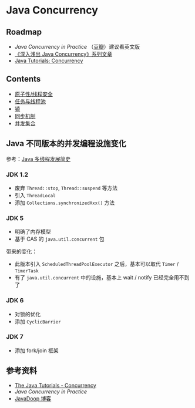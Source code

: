 # Java Concurrency

## Roadmap

+ _Java Concurrency in Practice_ （[豆瓣](https://book.douban.com/subject/1888733/)）建议看英文版
+ [《深入浅出 Java Concurrency》系列文章](http://www.blogjava.net/xylz/archive/2010/07/08/325587.html)
+ [Java Tutorials: Concurrency](https://docs.oracle.com/javase/tutorial/essential/concurrency/index.html)

## Contents

+ [原子性/线程安全](concurrency-threadsafety.md)
+ [任务与线程池](concurrency-threadpool.md)
+ [锁](concurrency-lock.md)
+ [同步机制](concurrency-sync.md)
+ [并发集合](concurrency-collection.md)

## Java 不同版本的并发编程设施变化

参考：[Java 多线程发展简史](https://raychase.iteye.com/blog/1679131)

### JDK 1.2

+ 废弃 `Thread::stop`, `Thread::suspend` 等方法
+ 引入 `ThreadLocal`
+ 添加 `Collections.synchronizedXxx()` 方法

### JDK 5

+ 明确了内存模型
+ 基于 CAS 的 `java.util.concurrent` 包

带来的变化：

+ 此版本引入 `ScheduledThreadPoolExecutor` 之后，基本可以取代 `Timer` / `TimerTask`
+ 有了 `java.util.concurrent` 中的设施，基本上 wait / notify 已经完全用不到了

### JDK 6

+ 对锁的优化
+ 添加 `CyclicBarrier`

### JDK 7

+ 添加 fork/join 框架

## 参考资料

+ [The Java Tutorials - Concurrency](https://docs.oracle.com/javase/tutorial/essential/concurrency/index.html)
+ _Java Concurrency in Practice_
+ [JavaDoop 博客](https://javadoop.com/)